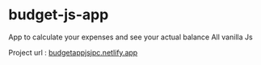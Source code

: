 # budget-js-app
App to calculate your expenses and see your actual balance 
All vanilla Js

Project url : <a href="https://www.budgetappjsjpc.netlify.app" target="_blank">budgetappjsjpc.netlify.app</a>
